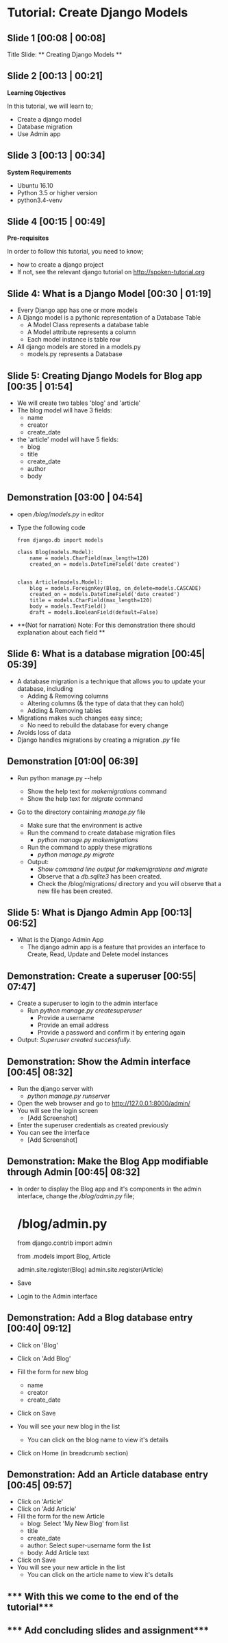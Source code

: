 Tutorial: Create Django Models
===============================

Slide 1 [00:08 | 00:08]
-------------
Title Slide: ** Creating Django Models **

Slide 2 [00:13 | 00:21]
--------------

**Learning Objectives**

In this tutorial, we will learn to;
  - Create a django model
  - Database migration
  - Use Admin app

Slide 3 [00:13 | 00:34]
---------------

**System Requirements**
  - Ubuntu 16.10
  - Python 3.5 or higher version
  - python3.4-venv
  
Slide 4 [00:15 | 00:49]
---------------

**Pre-requisites**

In order to follow this tutorial, you need to know;
  - how to create a django project
  - If not, see the relevant django tutorial on http://spoken-tutorial.org


Slide 4: What is a Django Model [00:30 | 01:19]
--------------------------------------

  - Every Django app has one or more models
  - A Django model is a pythonic representation of a Database Table
    - A Model Class represents a database table
    - A Model attribute represents a column
    - Each model instance is table row
  - All django models are stored in a models.py
    - models.py represents a Database

Slide 5: Creating Django Models for Blog app [00:35 | 01:54]
-----------------------------------------------

  - We will create two tables 'blog' and 'article'
  - The blog model will have 3 fields:
    - name
    - creator
    - create_date
  - the 'article' model will have 5 fields:
    - blog
    - title
    - create_date
    - author
    - body

Demonstration [03:00 | 04:54]
----------------

  - open */blog/models.py* in editor
  - Type the following code

        from django.db import models

        class Blog(models.Model):
            name = models.CharField(max_length=120)
            created_on = models.DateTimeField('date created')


        class Article(models.Model):
            blog = models.ForeignKey(Blog, on_delete=models.CASCADE)
            created_on = models.DateTimeField('date created')
            title = models.CharField(max_length=120)
            body = models.TextField()
            draft = models.BooleanField(default=False)

   - **(Not for narration) Note:  For this demonstration there should explanation about each field **

Slide 6: What is a database migration [00:45| 05:39]
---------------------------------------
  - A database migration is a technique that allows you to update your database, including
    - Adding & Removing columns
    - Altering columns (& the type of data that they can hold)
    - Adding & Removing tables
  - Migrations makes such changes easy since;
    - No need to rebuild the database for every change
  - Avoids loss of data
  - Django handles migrations by creating a migration *.py* file

Demonstration [01:00| 06:39]
--------------------
- Run python manage.py --help
  - Show the help text for *makemigrations* command
  - Show the help text for *migrate* command

- Go to the directory containing *manage.py* file
  - Make sure that the environment is active
  - Run the command to create database migration files
    - *python manage.py makemigrations*
  - Run the command to apply these migrations
    - *python manage.py migrate*
  - Output:
    - *Show command line output for makemigrations and migrate*
    - Observe that a *db.sqlite3* has been created.
    - Check the /blog/migrations/ directory and you will observe that a new file has been created.

Slide 5: What is Django Admin App [00:13| 06:52]
-------------------------------------------

  - What is the Django Admin App
    - The django admin app is a feature that provides an interface to Create, Read, Update and Delete model instances

Demonstration: Create a superuser [00:55| 07:47]
----------------------------------------------
  - Create a superuser to login to the admin interface
    - Run *python manage.py createsuperuser*
      - Provide a username
      - Provide an email address
      - Provide a password and confirm it by entering again
  - Output: *Superuser created successfully.*


Demonstration: Show the Admin interface [00:45| 08:32]
---------------------------------
  - Run the django server with
    - *python manage.py runserver*
  - Open the web browser and go to http://127.0.0.1:8000/admin/
  - You will see the login screen
      - [Add Screenshot]
  - Enter the superuser credentials as created previously
  - You can see the interface
    - [Add Screenshot]
    
Demonstration: Make the Blog App modifiable through Admin [00:45| 08:32]
-------------------------------------------
  - In order to display the Blog app and it's components in the admin interface, change the */blog/admin.py* file;

    # /blog/admin.py
    from django.contrib import admin

    from .models import Blog, Article

    admin.site.register(Blog)
    admin.site.register(Article)
  - Save
  - Login to the Admin interface

Demonstration: Add a Blog database entry [00:40| 09:12]
-----------------------
  - Click on 'Blog'
  - Click on 'Add Blog'
  - Fill the form for new blog
    - name
    - creator
    - create_date
  - Click on Save
  
  - You will see your new blog in the list
    - You can click on the blog name to view it's details
  - Click on Home (in breadcrumb section)
  
Demonstration: Add an Article database entry [00:45| 09:57]
--------------------------------
  - Click on 'Article'
  - Click on 'Add Article'
  - Fill the form for the new Article
    - blog: Select 'My New Blog' from list
    - title
    - create_date
    - author: Select super-username form the list
    - body: Add Article text
  - Click on Save
  - You will see your new article in the list
    - You can click on the article name to view it's details
 
 
 *** With this we come to the end of the tutorial***
 ----------------------------------------------------
 *** Add concluding slides and assignment***
 -------------------------------------------
